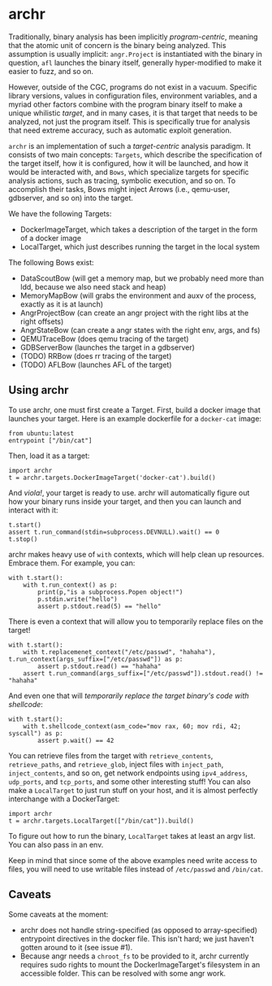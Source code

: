# archr

Traditionally, binary analysis has been implicitly _program-centric_, meaning that the atomic unit of concern is the binary being analyzed.
This assumption is usually implicit: `angr.Project` is instantiated with the binary in question, `afl` launches the binary itself, generally hyper-modified to make it easier to fuzz, and so on.

However, outside of the CGC, programs do not exist in a vacuum.
Specific library versions, values in configuration files, environment variables, and a myriad other factors combine with the program binary itself to make a unique whilistic _target_, and in many cases, it is that target that needs to be analyzed, not just the program itself.
This is specifically true for analysis that need extreme accuracy, such as automatic exploit generation.

`archr` is an implementation of such a _target-centric_ analysis paradigm.
It consists of two main concepts: `Targets`, which describe the specification of the target itself, how it is configured, how it will be launched, and how it would be interacted with, and `Bows`, which specialize targets for specific analysis actions, such as tracing, symbolic execution, and so on.
To accomplish their tasks, Bows might inject Arrows (i.e., qemu-user, gdbserver, and so on) into the target.

We have the following Targets:

* DockerImageTarget, which takes a description of the target in the form of a docker image
* LocalTarget, which just describes running the target in the local system

The following Bows exist:

- DataScoutBow (will get a memory map, but we probably need more than ldd, because we also need stack and heap)
- MemoryMapBow (will grabs the environment and auxv of the process, exactly as it is at launch)
- AngrProjectBow (can create an angr project with the right libs at the right offsets)
- AngrStateBow (can create a angr states with the right env, args, and fs)
- QEMUTraceBow (does qemu tracing of the target)
- GDBServerBow (launches the target in a gdbserver)
- (TODO) RRBow (does rr tracing of the target)
- (TODO) AFLBow (launches AFL of the target)

## Using archr

To use archr, one must first create a Target.
First, build a docker image that launches your target.
Here is an example dockerfile for a `docker-cat` image:

```
from ubuntu:latest
entrypoint ["/bin/cat"]
```

Then, load it as a target:

```
import archr
t = archr.targets.DockerImageTarget('docker-cat').build()
```

And _viola!_, your target is ready to use.
archr will automatically figure out how your binary runs inside your target, and then you can launch and interact with it:

```
t.start()
assert t.run_command(stdin=subprocess.DEVNULL).wait() == 0
t.stop()
```

archr makes heavy use of `with` contexts, which will help clean up resources.
Embrace them.
For example, you can:

```
with t.start():
	with t.run_context() as p:
		print(p,"is a subprocess.Popen object!")
		p.stdin.write("hello")
		assert p.stdout.read(5) == "hello"
```

There is even a context that will allow you to temporarily replace files on the target!

```
with t.start():
	with t.replacemenet_context("/etc/passwd", "hahaha"), t.run_context(args_suffix=["/etc/passwd"]) as p:
		assert p.stdout.read() == "hahaha"
	assert t.run_command(args_suffix=["/etc/passwd"]).stdout.read() != "hahaha"
```

And even one that will _temporarily replace the target binary's code with shellcode_:

```
with t.start():
	with t.shellcode_context(asm_code="mov rax, 60; mov rdi, 42; syscall") as p:
		assert p.wait() == 42
```

You can retrieve files from the target with `retrieve_contents`, `retrieve_paths`, and `retrieve_glob`, inject files with `inject_path`, `inject_contents`, and so on, get network endpoints using `ipv4_address`, `udp_ports`, and `tcp_ports`, and some other interesting stuff!
You can also make a `LocalTarget` to just run stuff on your host, and it is almost perfectly interchange with a DockerTarget:

```
import archr
t = archr.targets.LocalTarget(["/bin/cat"]).build()
```

To figure out how to run the binary, `LocalTarget` takes at least an argv list.
You can also pass in an env.

Keep in mind that since some of the above examples need write access to files, you will need to use writable files instead of `/etc/passwd` and `/bin/cat`.

## Caveats

Some caveats at the moment:

- archr does not handle string-specified (as opposed to array-specified) entrypoint directives in the docker file.
  This isn't hard; we just haven't gotten around to it (see issue #1).
- Because angr needs a `chroot_fs` to be provided to it, archr currently requires sudo rights to mount the DockerImageTarget's filesystem in an accessible folder.
  This can be resolved with some angr work.

